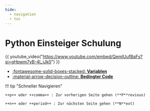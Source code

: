 ```yaml
---
hide:
  - navigation
  - toc
---
```


# Python Einsteiger Schulung

{{ youtube_video("https://www.youtube.com/embed/QemlUufBaFs?si=gHpwm7yB-4l_jJk0") }}

<div class="grid cards" markdown>

- [:fontawesome-solid-boxes-stacked: **Variablen**](content/variables/variablen.md)
- [:material-arrow-decision-outline: **Bedingter Code**](content/bedingter_code/bedingter_code.md)

</div>



!!! tip "Schneller Navigieren"

    ++p++ oder ++comma++ : Zur vorherigen Seite gehen (**P**revious)

    ++n++ oder ++period++ : Zur nächsten Seite gehen (**N**ext)
 